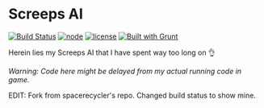 # Screeps AI

[![Build Status](
    https://travis-ci.org/Ondalf/screeps-ai.svg?branch=master)](
        https://travis-ci.org/Ondalf/screeps-ai)
[![node](https://img.shields.io/badge/node-6.x.x-green.svg)](https://nodejs.org)
[![license](
    https://img.shields.io/github/license/spacerecycler/screeps-ai.svg?maxAge=3600)](
        http://creativecommons.org/publicdomain/zero/1.0/)
[![Built with Grunt](https://cdn.gruntjs.com/builtwith.svg)](http://gruntjs.com/)


Herein lies my Screeps AI that I have spent way too long on :ok_hand:

_Warning: Code here might be delayed from my actual running code in game._

EDIT: Fork from spacerecycler's repo. Changed build status to show mine.
